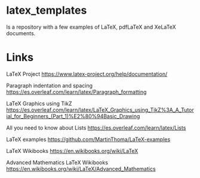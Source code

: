 # latex_templates
Is a repository with a few examples of LaTeX, pdfLaTeX and XeLaTeX documents.

# Links

LaTeX Project
https://www.latex-project.org/help/documentation/

Paragraph indentation and spacing
https://es.overleaf.com/learn/latex/Paragraph_formatting

LaTeX Graphics using TikZ
https://es.overleaf.com/learn/latex/LaTeX_Graphics_using_TikZ%3A_A_Tutorial_for_Beginners_(Part_1)%E2%80%94Basic_Drawing

All you need to know about Lists
https://es.overleaf.com/learn/latex/Lists

LaTeX examples
https://github.com/MartinThoma/LaTeX-examples

LaTeX Wikibooks
https://en.wikibooks.org/wiki/LaTeX

Advanced Mathematics LaTeX Wikibooks
https://en.wikibooks.org/wiki/LaTeX/Advanced_Mathematics

